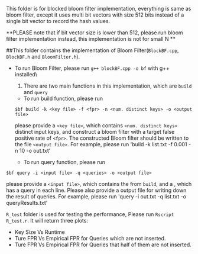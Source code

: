 This folder is for blocked bloom filter implementation, everything is same as bloom filter, 
except it uses multi bit vectors with size 512 bits instead of a single bit vector to record the hash values.

**PLEASE note that if bit vector size is lower than 512, please run bloom filter implementation instead, this implementation is not for small N **

##This folder contains the implementation of Bloom Filter(`BlockBF.cpp`, `BlockBF.h` and `BloomFilter.h`). 
- To run Bloom Filter, please run `g++ blockBF.cpp -o bf` with g++ installed\
  1. There are two main functions in this implementation, which are `build` and `query`
  - To run build function, please run  
  ```
  $bf build -k <key file> -f <fpr> -n <num. distinct keys> -o <output file>
  ``` 
  please provide a `<key file>`, which contains `<num. distinct keys>` distinct input keys, 
  and construct a bloom filter with a target false positive rate of `<fpr>`. The constructed Bloom filter should be written to the file `<output file>`.
For example, please run 'build -k list.txt -f 0.001 -n 10 -o out.txt'

  - To run query function, please run  
```
$bf query -i <input file> -q <queries> -o <output file>
```


  please provide a `<input file>`, which contains the <output file> from `build`, and a <queries>, which has a query in each line. 
  Please also provide a output file <output file> for writing down the result of queries.
  For example, please run 'query -i out.txt -q list.txt -o queryResults.txt'


`R_test` folder is used for testing the performance, Please run  `Rscript R_test.r`. It will return three plots:
- Key Size Vs Runtime
- Ture FPR Vs Empirical FPR for Queries which are not inserted.
- Ture FPR Vs Empirical FPR  for Queries that half of them are not inserted.

